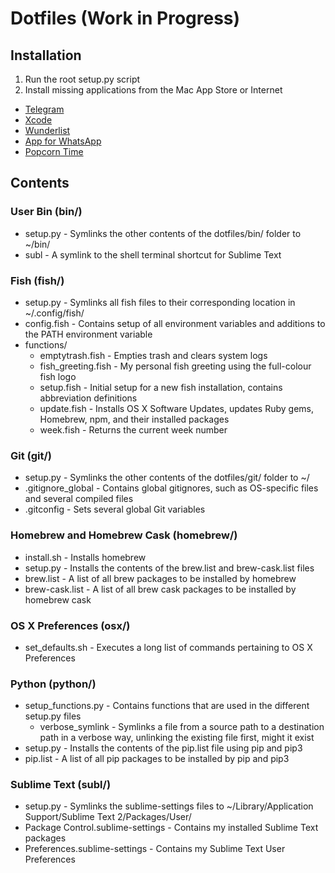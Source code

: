 # Dotfiles (Work in Progress)

## Installation
1. Run the root setup.py script
2. Install missing applications from the Mac App Store or Internet
  * [Telegram](https://itunes.apple.com/us/app/telegram/id747648890?mt=12)
  * [Xcode](https://itunes.apple.com/en/app/xcode/id497799835?mt=12)
  * [Wunderlist](https://itunes.apple.com/us/app/wunderlist-to-do-list-tasks/id410628904?mt=12)
  * [App for WhatsApp](https://itunes.apple.com/us/app/app-for-whatsapp/id963574990?l=de&ls=1&mt=12)
  * [Popcorn Time](http://popcorn-time.se/)

## Contents

### User Bin (bin/)
* setup.py - Symlinks the other contents of the dotfiles/bin/ folder to ~/bin/
* subl - A symlink to the shell terminal shortcut for Sublime Text

### Fish (fish/)
* setup.py - Symlinks all fish files to their corresponding location in ~/.config/fish/
* config.fish - Contains setup of all environment variables and additions to the PATH environment variable
* functions/
  * emptytrash.fish - Empties trash and clears system logs
  * fish_greeting.fish - My personal fish greeting using the full-colour fish logo
  * setup.fish - Initial setup for a new fish installation, contains abbreviation definitions
  * update.fish - Installs OS X Software Updates, updates Ruby gems, Homebrew, npm, and their installed packages
  * week.fish - Returns the current week number

### Git (git/)
* setup.py - Symlinks the other contents of the dotfiles/git/ folder to ~/
* .gitignore_global - Contains global gitignores, such as OS-specific files and several compiled files
* .gitconfig - Sets several global Git variables

### Homebrew and Homebrew Cask (homebrew/)
* install.sh - Installs homebrew
* setup.py - Installs the contents of the brew.list and brew-cask.list files
* brew.list - A list of all brew packages to be installed by homebrew
* brew-cask.list - A list of all brew cask packages to be installed by homebrew cask

### OS X Preferences (osx/)
* set_defaults.sh - Executes a long list of commands pertaining to OS X Preferences

### Python (python/)
* setup_functions.py - Contains functions that are used in the different setup.py files
  * verbose_symlink - Symlinks a file from a source path to a destination path in a verbose way, unlinking the existing     file first, might it exist
* setup.py - Installs the contents of the pip.list file using pip and pip3
* pip.list - A list of all pip packages to be installed by pip and pip3

### Sublime Text (subl/)
* setup.py - Symlinks the sublime-settings files to ~/Library/Application Support/Sublime Text 2/Packages/User/
* Package Control.sublime-settings - Contains my installed Sublime Text packages
* Preferences.sublime-settings - Contains my Sublime Text User Preferences
